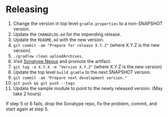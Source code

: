 Releasing
========

 1. Change the version in top level `gradle.properties` to a non-SNAPSHOT version.
 2. Update the `CHANGELOG.md` for the impending release.
 3. Update the `README.md` with the new version.
 4. `git commit -am "Prepare for release X.Y.Z"` (where X.Y.Z is the new version)
 5. `./gradlew clean uploadArchives`.
 6. Visit [Sonatype Nexus](https://oss.sonatype.org/) and promote the artifact.
 7. `git tag -a X.Y.X -m "Version X.Y.Z"` (where X.Y.Z is the new version)
 8. Update the top level `build.gradle` to the next SNAPSHOT version.
 9. `git commit -am "Prepare next development version."`
 10. `git push && git push --tags`
 11. Update the sample module to point to the newly released version. (May take 2 hours)

If step 5 or 6 fails, drop the Sonatype repo, fix the problem, commit, and start again at step 5.
